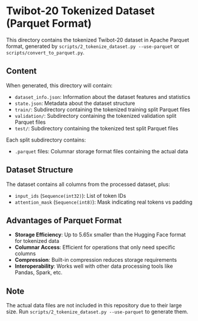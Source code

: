 # Twibot-20 Tokenized Dataset (Parquet Format)

This directory contains the tokenized Twibot-20 dataset in Apache Parquet format, generated by `scripts/2_tokenize_dataset.py --use-parquet` or `scripts/convert_to_parquet.py`.

## Content

When generated, this directory will contain:
- `dataset_info.json`: Information about the dataset features and statistics
- `state.json`: Metadata about the dataset structure
- `train/`: Subdirectory containing the tokenized training split Parquet files
- `validation/`: Subdirectory containing the tokenized validation split Parquet files
- `test/`: Subdirectory containing the tokenized test split Parquet files

Each split subdirectory contains:
- `.parquet` files: Columnar storage format files containing the actual data

## Dataset Structure

The dataset contains all columns from the processed dataset, plus:
- `input_ids` (`Sequence(int32)`): List of token IDs
- `attention_mask` (`Sequence(int8)`): Mask indicating real tokens vs padding

## Advantages of Parquet Format

- **Storage Efficiency**: Up to 5.65x smaller than the Hugging Face format for tokenized data
- **Columnar Access**: Efficient for operations that only need specific columns
- **Compression**: Built-in compression reduces storage requirements
- **Interoperability**: Works well with other data processing tools like Pandas, Spark, etc.

## Note

The actual data files are not included in this repository due to their large size. Run `scripts/2_tokenize_dataset.py --use-parquet` to generate them.
